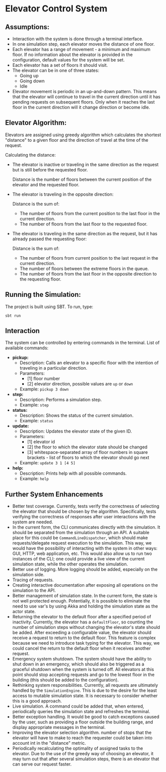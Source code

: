 # **Elevator Control System**

## Assumptions:
* Interaction with the system is done through a terminal interface.
* In one simulation step, each elevator moves the distance of one floor.
* Each elevator has a range of movement - a minimum and maximum floor. If no information about the elevator is provided in the configuration, default values for the system will be set.
* Each elevator has a set of floors it should visit.
* The elevator can be in one of three states:
  * Going up
  * Going down
  * Idle
* Elevator movement is periodic in an up-and-down pattern. This means that the elevator will continue to travel in the current direction until it has pending requests on subsequent floors. Only when it reaches the last floor in the current direction will it change direction or become idle.

## Elevator Algorithm:
Elevators are assigned using greedy algorithm which calculates the shortest "distance" to a given floor and the direction of travel at the time of the request.

Calculating the distance:
* The elevator is inactive or traveling in the same direction as the request but is still before the requested floor.

  Distance is the number of floors between the current position of the elevator and the requested floor.

* The elevator is traveling in the opposite direction:

  Distance is the sum of:
  * The number of floors from the current position to the last floor in the current direction.
  * The number of floors from the last floor to the requested floor.

* The elevator is traveling in the same direction as the request, but it has already passed the requesting floor:

  Distance is the sum of:
  * The number of floors from current position to the last request in the current direction.
  * The number of floors between the extreme floors in the queue.
  * The number of floors from the last floor in the opposite direction to the requesting floor.

## Running the Simulation:
The project is built using SBT. To run, type:

`sbt run`

## Interaction
The system can be controlled by entering commands in the terminal.
List of available commands:
* **pickup:**
  * Description: Calls an elevator to a specific floor with the intention of traveling in a particular direction.
  * Parameters:
    * [1] floor number
    * [2] elevator direction, possible values are `up` or `down`
  * Example: `pickup 3 down`
* **step:**
  * Description: Performs a simulation step.
  * Example: `step`
* **status:**
  * Description: Shows the status of the current simulation.
  * Example: `status`
* **update:**
  * Description: Updates the elevator state of the given ID.
  * Parameters:
    * [1] elevator id
    * [2] the floor to which the elevator state should be changed
    * [3] whitespace-separated array of floor numbers in square brackets - list of floors to which the elevator should go next
  * Example: `update 3 1 [4 5]`
* **help:**
  * Description: Prints help with all possible commands.
  * Example: `help`

## Further System Enhancements
* Better test coverage. Currently, tests verify the correctness of selecting the elevator that should be chosen by the algorithm. Specifically, tests verifying the correctness of responses after user interactions with the system are needed.
* In the current form, the CLI communicates directly with the simulation. It should be separated from the simulation through an API. A suitable place for this could be `CommandLineDispatcher`, which should make requests/delegate request execution to the simulation. This way, we would have the possibility of interacting with the system in other ways: GUI, HTTP, web application, etc. This would also allow us to run two instances of the CLI; one could provide a live view of the current simulation state, while the other operates the simulation.
* Better use of logging. More logging should be added, especially on the simulation side.
* Tracing of requests.
* Creating interactive documentation after exposing all operations on the simulation to the API.
* Better management of simulation state. In the current form, the state is not well protected enough. Potentially, it is possible to eliminate the need to use var's by using Akka and holding the simulation state as the actor state.
* Returning the elevator to the default floor after a specified period of inactivity. Currently, the elevator has a `defaultFloor`, so counting the number of simulation steps without changing the elevator's state should be added. After exceeding a configurable value, the elevator should receive a request to return to the default floor. This feature is complex because we need to introduce task typing for the elevator. This way, we could cancel the return to the default floor when it receives another request.
* Emergency system shutdown. The system should have the ability to shut down in an emergency, which should also be triggered as a graceful shutdown when the system is turned off. All elevators at this point should stop accepting requests and go to the lowest floor in the building (this should be added to the configuration).
* Rethinking system responsibilities. Currently, all requests are ultimately handled by the `SimulationEngine`. This is due to the desire for the least access to mutable simulation state. It is necessary to consider whether this is a good approach.
* Live simulation. A command could be added that, when entered, periodically queries the simulation state and refreshes the terminal.
* Better exception handling. It would be good to catch exceptions caused by the user, such as providing a floor outside the building range, and display appropriate messages in the terminal.
* Improving the elevator selection algorithm. number of stops that the elevator will have to make to reach the requester could be taken into account int in the "distance" metric.
* Periodically recalculating the optimality of assigned tasks to the elevator. Due to the use of the greedy way of choosing an elevator, it may turn out that after several simulation steps, there is an elevator that can serve our request faster.
